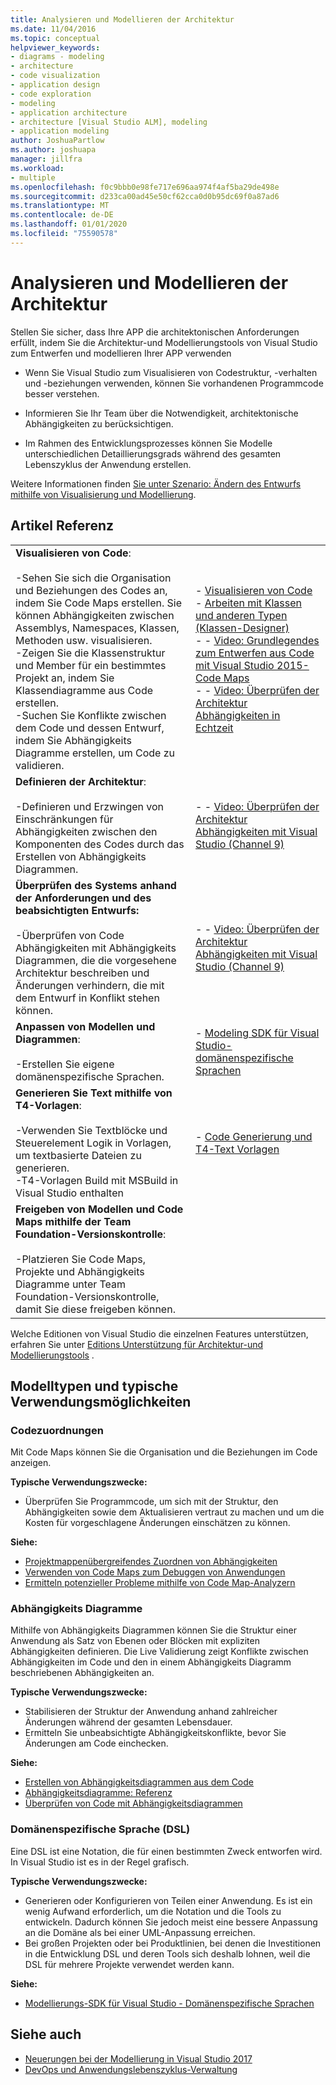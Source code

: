 ```yaml
---
title: Analysieren und Modellieren der Architektur
ms.date: 11/04/2016
ms.topic: conceptual
helpviewer_keywords:
- diagrams - modeling
- architecture
- code visualization
- application design
- code exploration
- modeling
- application architecture
- architecture [Visual Studio ALM], modeling
- application modeling
author: JoshuaPartlow
ms.author: joshuapa
manager: jillfra
ms.workload:
- multiple
ms.openlocfilehash: f0c9bbb0e98fe717e696aa974f4af5ba29de498e
ms.sourcegitcommit: d233ca00ad45e50cf62cca0d0b95dc69f0a87ad6
ms.translationtype: MT
ms.contentlocale: de-DE
ms.lasthandoff: 01/01/2020
ms.locfileid: "75590578"
---
```

# <a name="analyze-and-model-your-architecture"></a>Analysieren und Modellieren der Architektur

Stellen Sie sicher, dass Ihre APP die architektonischen Anforderungen erfüllt, indem Sie die Architektur-und Modellierungstools von Visual Studio zum Entwerfen und modellieren Ihrer APP verwenden

* Wenn Sie Visual Studio zum Visualisieren von Codestruktur, -verhalten und -beziehungen verwenden, können Sie vorhandenen Programmcode besser verstehen.

* Informieren Sie Ihr Team über die Notwendigkeit, architektonische Abhängigkeiten zu berücksichtigen.

* Im Rahmen des Entwicklungsprozesses können Sie Modelle unterschiedlichen Detaillierungsgrads während des gesamten Lebenszyklus der Anwendung erstellen.

Weitere Informationen finden [Sie unter Szenario: Ändern des Entwurfs mithilfe von Visualisierung und Modellierung](../modeling/scenario-change-your-design-using-visualization-and-modeling.md).

## <a name="article-reference"></a>Artikel Referenz

|||
|-|-|
|**Visualisieren von Code**:<br /><br />-Sehen Sie sich die Organisation und Beziehungen des Codes an, indem Sie Code Maps erstellen. Sie können Abhängigkeiten zwischen Assemblys, Namespaces, Klassen, Methoden usw. visualisieren.<br />-Zeigen Sie die Klassenstruktur und Member für ein bestimmtes Projekt an, indem Sie Klassendiagramme aus Code erstellen.<br />-Suchen Sie Konflikte zwischen dem Code und dessen Entwurf, indem Sie Abhängigkeits Diagramme erstellen, um Code zu validieren.|- [Visualisieren von Code](../modeling/visualize-code.md)<br />- [Arbeiten mit Klassen und anderen Typen (Klassen-Designer)](../ide/class-designer/designing-and-viewing-classes-and-types.md)<br />- - [Video: Grundlegendes zum Entwerfen aus Code mit Visual Studio 2015-Code Maps](https://channel9.msdn.com/Events/Visual-Studio/Connect-event-2015/502)<br />- - [Video: Überprüfen der Architektur Abhängigkeiten in Echtzeit](https://sec.ch9.ms/sessions/69613110-c334-4f25-bb36-08e5a93456b5/170ValidateArchitectureDependenciesWithVisualStudio.mp4)|
|**Definieren der Architektur**:<br /><br />-Definieren und Erzwingen von Einschränkungen für Abhängigkeiten zwischen den Komponenten des Codes durch das Erstellen von Abhängigkeits Diagrammen.|- - [Video: Überprüfen der Architektur Abhängigkeiten mit Visual Studio (Channel 9)](https://channel9.msdn.com/Events/Connect/2016/170)|
|**Überprüfen des Systems anhand der Anforderungen und des beabsichtigten Entwurfs:**<br /><br />-Überprüfen von Code Abhängigkeiten mit Abhängigkeits Diagrammen, die die vorgesehene Architektur beschreiben und Änderungen verhindern, die mit dem Entwurf in Konflikt stehen können.|- - [Video: Überprüfen der Architektur Abhängigkeiten mit Visual Studio (Channel 9)](https://channel9.msdn.com/Events/Connect/2016/170)|
|**Anpassen von Modellen und Diagrammen**:<br /><br />-Erstellen Sie eigene domänenspezifische Sprachen.|- [Modeling SDK für Visual Studio-domänenspezifische Sprachen](../modeling/modeling-sdk-for-visual-studio-domain-specific-languages.md)|
|**Generieren Sie Text mithilfe von T4-Vorlagen**:<br /><br />-Verwenden Sie Textblöcke und Steuerelement Logik in Vorlagen, um textbasierte Dateien zu generieren.<br /> -T4-Vorlagen Build mit MSBuild in Visual Studio enthalten|- [Code Generierung und T4-Text Vorlagen](../modeling/code-generation-and-t4-text-templates.md)|
|**Freigeben von Modellen und Code Maps mithilfe der Team Foundation-Versionskontrolle**:<br /><br />-Platzieren Sie Code Maps, Projekte und Abhängigkeits Diagramme unter Team Foundation-Versionskontrolle, damit Sie diese freigeben können.| |

Welche Editionen von Visual Studio die einzelnen Features unterstützen, erfahren Sie unter [Editions Unterstützung für Architektur-und Modellierungstools](../modeling/what-s-new-for-design-in-visual-studio.md#VersionSupport) .

## <a name="types-of-models-and-typical-uses"></a>Modelltypen und typische Verwendungsmöglichkeiten

### <a name="code-maps"></a>Codezuordnungen

Mit Code Maps können Sie die Organisation und die Beziehungen im Code anzeigen.

**Typische Verwendungszwecke:**

- Überprüfen Sie Programmcode, um sich mit der Struktur, den Abhängigkeiten sowie dem Aktualisieren vertraut zu machen und um die Kosten für vorgeschlagene Änderungen einschätzen zu können.

**Siehe:**

- [Projektmappenübergreifendes Zuordnen von Abhängigkeiten](../modeling/map-dependencies-across-your-solutions.md)
- [Verwenden von Code Maps zum Debuggen von Anwendungen](../modeling/use-code-maps-to-debug-your-applications.md)
- [Ermitteln potenzieller Probleme mithilfe von Code Map-Analyzern](../modeling/find-potential-problems-using-code-map-analyzers.md)

### <a name="dependency-diagrams"></a>Abhängigkeits Diagramme

Mithilfe von Abhängigkeits Diagrammen können Sie die Struktur einer Anwendung als Satz von Ebenen oder Blöcken mit expliziten Abhängigkeiten definieren. Die Live Validierung zeigt Konflikte zwischen Abhängigkeiten im Code und den in einem Abhängigkeits Diagramm beschriebenen Abhängigkeiten an.

**Typische Verwendungszwecke:**

- Stabilisieren der Struktur der Anwendung anhand zahlreicher Änderungen während der gesamten Lebensdauer.
- Ermitteln Sie unbeabsichtigte Abhängigkeitskonflikte, bevor Sie Änderungen am Code einchecken.

**Siehe:**

- [Erstellen von Abhängigkeitsdiagrammen aus dem Code](../modeling/create-layer-diagrams-from-your-code.md)
- [Abhängigkeitsdiagramme: Referenz](../modeling/layer-diagrams-reference.md)
- [Überprüfen von Code mit Abhängigkeitsdiagrammen](../modeling/validate-code-with-layer-diagrams.md)

### <a name="domain-specific-language-dsl"></a>Domänenspezifische Sprache (DSL)

Eine DSL ist eine Notation, die für einen bestimmten Zweck entworfen wird. In Visual Studio ist es in der Regel grafisch.

**Typische Verwendungszwecke:**

- Generieren oder Konfigurieren von Teilen einer Anwendung. Es ist ein wenig Aufwand erforderlich, um die Notation und die Tools zu entwickeln. Dadurch können Sie jedoch meist eine bessere Anpassung an die Domäne als bei einer UML-Anpassung erreichen.
- Bei großen Projekten oder bei Produktlinien, bei denen die Investitionen in die Entwicklung DSL und deren Tools sich deshalb lohnen, weil die DSL für mehrere Projekte verwendet werden kann.

**Siehe:**

- [Modellierungs-SDK für Visual Studio - Domänenspezifische Sprachen](../modeling/modeling-sdk-for-visual-studio-domain-specific-languages.md)

## <a name="see-also"></a>Siehe auch

- [Neuerungen bei der Modellierung in Visual Studio 2017](../modeling/what-s-new-for-design-in-visual-studio.md)
- [DevOps und Anwendungslebenszyklus-Verwaltung](/azure/devops/user-guide/devops-alm-overview)
